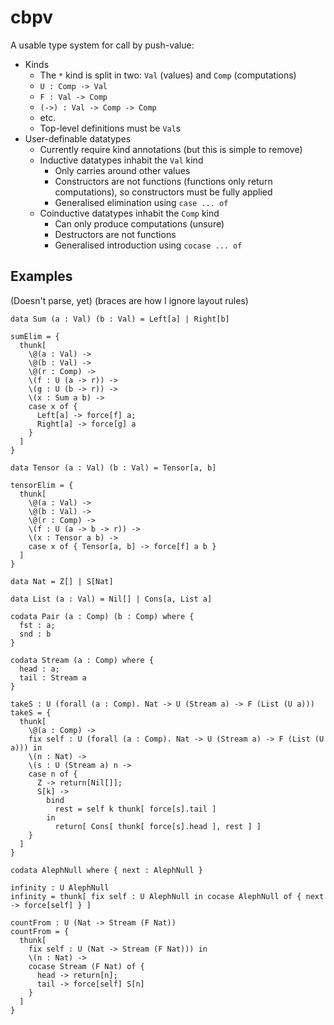 # cbpv

A usable type system for call by push-value:

* Kinds
  * The `*` kind is split in two: `Val` (values) and `Comp` (computations)
  * `U : Comp -> Val`
  * `F : Val -> Comp`
  * `(->) : Val -> Comp -> Comp`
  * etc.
  * Top-level definitions must be `Val`s
* User-definable datatypes
  * Currently require kind annotations (but this is simple to remove)
  * Inductive datatypes inhabit the `Val` kind
    * Only carries around other values
    * Constructors are not functions (functions only return computations),
      so constructors must be fully applied
    * Generalised elimination using `case ... of`
  * Coinductive datatypes inhabit the `Comp` kind
    * Can only produce computations (unsure)
    * Destructors are not functions
    * Generalised introduction using `cocase ... of`

## Examples

(Doesn't parse, yet) (braces are how I ignore layout rules)

```
data Sum (a : Val) (b : Val) = Left[a] | Right[b]

sumElim = {
  thunk[ 
    \@(a : Val) ->
    \@(b : Val) ->
    \@(r : Comp) ->
    \(f : U (a -> r)) ->
    \(g : U (b -> r)) ->
    \(x : Sum a b) ->
    case x of { 
      Left[a] -> force[f] a; 
      Right[a] -> force[g] a 
    } 
  ]
}

data Tensor (a : Val) (b : Val) = Tensor[a, b]

tensorElim = {
  thunk[ 
    \@(a : Val) ->
    \@(b : Val) ->
    \@(r : Comp) ->
    \(f : U (a -> b -> r)) ->
    \(x : Tensor a b) -> 
    case x of { Tensor[a, b] -> force[f] a b } 
  ]
}

data Nat = Z[] | S[Nat]

data List (a : Val) = Nil[] | Cons[a, List a]

codata Pair (a : Comp) (b : Comp) where {
  fst : a;
  snd : b
}

codata Stream (a : Comp) where {
  head : a;
  tail : Stream a
}

takeS : U (forall (a : Comp). Nat -> U (Stream a) -> F (List (U a)))
takeS = {
  thunk[
    \@(a : Comp) ->
    fix self : U (forall (a : Comp). Nat -> U (Stream a) -> F (List (U a))) in
    \(n : Nat) ->
    \(s : U (Stream a) n -> 
    case n of { 
      Z -> return[Nil[]]; 
      S[k] -> 
        bind 
          rest = self k thunk[ force[s].tail ]
        in 
          return[ Cons[ thunk[ force[s].head ], rest ] ]
    }
  ]
}

codata AlephNull where { next : AlephNull }
  
infinity : U AlephNull
infinity = thunk[ fix self : U AlephNull in cocase AlephNull of { next -> force[self] } ]

countFrom : U (Nat -> Stream (F Nat))
countFrom = {
  thunk[
    fix self : U (Nat -> Stream (F Nat))) in
    \(n : Nat) -> 
    cocase Stream (F Nat) of { 
      head -> return[n]; 
      tail -> force[self] S[n]
    }
  ]
}
```
